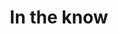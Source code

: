 ---
hackday: 22-london
links:
  code:
  - https://github.com/nrstirzaker/NHSTrainingDB
  presentation: https://docs.google.com/presentation/d/1jWpmViY0lnGgydxqxQbDsbUz3ztdYpwaLg6M2QaxuKg/edit?usp=sharing
  video: https://youtu.be/ljFJWa4JYa4
summary: "Our application allows users to manage training to use intensive care unit\
  \ equipment, which is currently hard to record and manage for team leaders. The\
  \ application brings together staff, role, equipment and training information all\
  \ in one place for leaders to make timely, informed decisions on the training needs\
  \ of their staff to meet patient needs."
team:
- Henna Khan
- '@nrstirzaker'
- Myles Bell
thumbnail: in_the_know.png
title: In the know
---